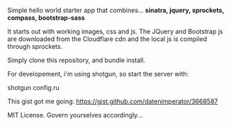 Simple hello world starter app that combines...
__sinatra, jquery, sprockets, compass, bootstrap-sass__

It starts out with working images, css and js. The JQuery and Bootstrap js are downloaded from the Cloudflare cdn and the local js is compiled through sprockets.

Simply clone this repository, and bundle install.

For developement, i'm using shotgun, so start the server with:

shotgun config.ru

This gist got me going: https://gist.github.com/datenimperator/3668587

MIT License. Govern yourselves accordingly...